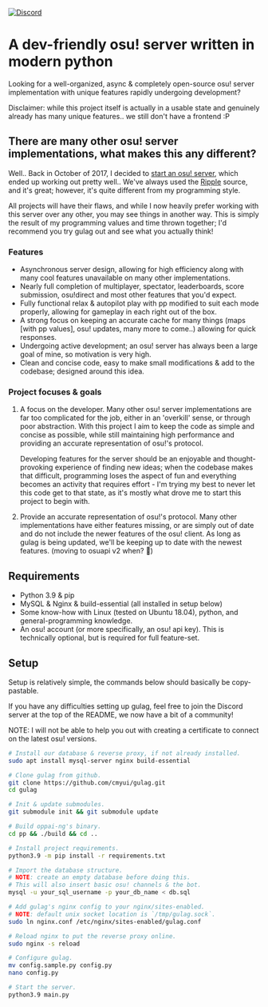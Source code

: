 [![Discord](https://discordapp.com/api/guilds/748687781605408908/widget.png?style=shield)](https://discord.gg/ShEQgUx)

# A dev-friendly osu! server written in modern python

Looking for a well-organized, async & completely open-source osu! server implementation with unique features rapidly undergoing development?

Disclaimer: while this project itself is actually in a usable state and genuinely already has many unique features.. we still don't have a frontend :P

## There are many other osu! server implementations, what makes this any different?

Well.. Back in October of 2017, I decided to [start an osu! server](https://akatsuki.pw), which ended up working out pretty well..
We've always used the [Ripple](https://github.com/osuripple) source, and it's great; however, it's quite different from my programming style.

All projects will have their flaws, and while I now heavily prefer working with this server over any other, you may see things in another way.
This is simply the result of my programming values and time thrown together; I'd recommend you try gulag out and see what you actually think!

### Features

- Asynchronous server design, allowing for high efficiency along with many cool features unavailable on many other implementations.
- Nearly full completion of multiplayer, spectator, leaderboards, score submission, osu!direct and most other features that you'd expect.
- Fully functional relax & autopilot play with pp modified to suit each mode properly, allowing for gameplay in each right out of the box.
- A strong focus on keeping an accurate cache for many things (maps [with pp values], osu! updates, many more to come..) allowing for quick responses.
- Undergoing active development; an osu! server has always been a large goal of mine, so motivation is very high.
- Clean and concise code, easy to make small modifications & add to the codebase; designed around this idea.

### Project focuses & goals

1. A focus on the developer. Many other osu! server implementations are far too complicated for the job, either in an
   'overkill' sense, or through poor abstraction. With this project I aim to keep the code as simple and concise as
   possible, while still maintaining high performance and providing an accurate representation of osu!'s protocol.

   Developing features for the server should be an enjoyable and thought-provoking experience of finding new ideas;
   when the codebase makes that difficult, programming loses the aspect of fun and everything becomes an activity
   that requires effort - I'm trying my best to never let this code get to that state, as it's mostly what drove me to
   start this project to begin with.

2. Provide an accurate representation of osu!'s protocol. Many other implementations have either features missing, or
   are simply out of date and do not include the newer features of the osu! client. As long as gulag is being updated,
   we'll be keeping up to date with the newest features. (moving to osuapi v2 when? :eyes:)

## Requirements

- Python 3.9 & pip
- MySQL & Nginx & build-essential (all installed in setup below)
- Some know-how with Linux (tested on Ubuntu 18.04), python, and general-programming knowledge.
- An osu! account (or more specifically, an osu! api key). This is technically optional, but is required for full feature-set.

## Setup

Setup is relatively simple, the commands below should basically be copy-pastable.

If you have any difficulties setting up gulag, feel free to join the Discord server at the top of the README, we now have a bit of a community!

NOTE: I will not be able to help you out with creating a certificate to connect on the latest osu! versions.

```sh
# Install our database & reverse proxy, if not already installed.
sudo apt install mysql-server nginx build-essential

# Clone gulag from github.
git clone https://github.com/cmyui/gulag.git
cd gulag

# Init & update submodules.
git submodule init && git submodule update

# Build oppai-ng's binary.
cd pp && ./build && cd ..

# Install project requirements.
python3.9 -m pip install -r requirements.txt

# Import the database structure.
# NOTE: create an empty database before doing this.
# This will also insert basic osu! channels & the bot.
mysql -u your_sql_username -p your_db_name < db.sql

# Add gulag's nginx config to your nginx/sites-enabled.
# NOTE: default unix socket location is `/tmp/gulag.sock`.
sudo ln nginx.conf /etc/nginx/sites-enabled/gulag.conf

# Reload nginx to put the reverse proxy online.
sudo nginx -s reload

# Configure gulag.
mv config.sample.py config.py
nano config.py

# Start the server.
python3.9 main.py
```

